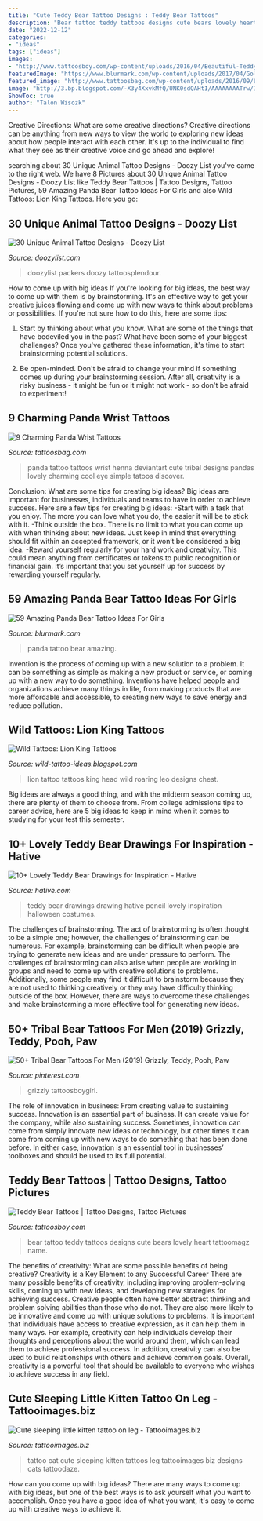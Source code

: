 ```yaml
---
title: "Cute Teddy Bear Tattoo Designs : Teddy Bear Tattoos"
description: "Bear tattoo teddy tattoos designs cute bears lovely heart tattoomagz name"
date: "2022-12-12"
categories:
- "ideas"
tags: ["ideas"]
images:
- "http://www.tattoosboy.com/wp-content/uploads/2016/04/Beautiful-Teddy-Bear-Tattoo-TB1015.jpeg"
featuredImage: "https://www.blurmark.com/wp-content/uploads/2017/04/Golden-Cobra-Panda-Tattoo-On-Leg.jpg"
featured_image: "http://www.tattoosbag.com/wp-content/uploads/2016/09/Lovely-Panda-Tattoo-On-Wrist.jpg"
image: "http://3.bp.blogspot.com/-X3y4XxvkMfQ/UNK0sdQAHtI/AAAAAAAATrw/IAV5yZyYSNE/s1600/lion_tattoo_by_erdogancavdar-d4h5dkf.jpg"
ShowToc: true
author: "Talon Wisozk"
---
```



Creative Directions: What are some creative directions?
Creative directions can be anything from new ways to view the world to exploring new ideas about how people interact with each other. It's up to the individual to find what they see as their creative voice and go ahead and explore!

	

		
searching about 30 Unique Animal Tattoo Designs - Doozy List you've came to the right web. We have 8 Pictures about 30 Unique Animal Tattoo Designs - Doozy List like Teddy Bear Tattoos | Tattoo Designs, Tattoo Pictures, 59 Amazing Panda Bear Tattoo Ideas For Girls and also Wild Tattoos: Lion King Tattoos. Here you go:
		
    
## 30 Unique Animal Tattoo Designs - Doozy List

<img loading=lazy src="https://www.doozylist.com/wp-content/uploads/2017/08/The-Dog-King-Tattoo.jpg" onerror="this.onerror=null;this.src='https://tse2.mm.bing.net/th?id=OIP.Ah3OTNJ68q5m5L_Mic1qxgHaLJ&amp;pid=15.1';" alt="30 Unique Animal Tattoo Designs - Doozy List">

_Source: doozylist.com_

>doozylist packers doozy tattoosplendour. 

	

How to come up with big ideas
If you're looking for big ideas, the best way to come up with them is by brainstorming. It's an effective way to get your creative juices flowing and come up with new ways to think about problems or possibilities. If you're not sure how to do this, here are some tips:
1. Start by thinking about what you know. What are some of the things that have bedeviled you in the past? What have been some of your biggest challenges? Once you've gathered these information, it's time to start brainstorming potential solutions.

2. Be open-minded. Don't be afraid to change your mind if something comes up during your brainstorming session. After all, creativity is a risky business - it might be fun or it might not work - so don't be afraid to experiment!


    
## 9 Charming Panda Wrist Tattoos

<img loading=lazy src="http://www.tattoosbag.com/wp-content/uploads/2016/09/Lovely-Panda-Tattoo-On-Wrist.jpg" onerror="this.onerror=null;this.src='https://tse4.mm.bing.net/th?id=OIP.ZvmpLE1UOc6fW17Mxip6AwHaJ4&amp;pid=15.1';" alt="9 Charming Panda Wrist Tattoos">

_Source: tattoosbag.com_

>panda tattoo tattoos wrist henna deviantart cute tribal designs pandas lovely charming cool eye simple tatoos discover. 

	

Conclusion: What are some tips for creating big ideas?
Big ideas are important for businesses, individuals and teams to have in order to achieve success. Here are a few tips for creating big ideas:
-Start with a task that you enjoy. The more you can love what you do, the easier it will be to stick with it.
-Think outside the box. There is no limit to what you can come up with when thinking about new ideas. Just keep in mind that everything should fit within an accepted framework, or it won’t be considered a big idea.
-Reward yourself regularly for your hard work and creativity. This could mean anything from certificates or tokens to public recognition or financial gain. It’s important that you set yourself up for success by rewarding yourself regularly.

    
## 59 Amazing Panda Bear Tattoo Ideas For Girls

<img loading=lazy src="https://www.blurmark.com/wp-content/uploads/2017/04/Golden-Cobra-Panda-Tattoo-On-Leg.jpg" onerror="this.onerror=null;this.src='https://tse4.mm.bing.net/th?id=OIP.Z36L_GxzXrbObj1q8JAxyQHaHa&amp;pid=15.1';" alt="59 Amazing Panda Bear Tattoo Ideas For Girls">

_Source: blurmark.com_

>panda tattoo bear amazing. 

	

Invention is the process of coming up with a new solution to a problem. It can be something as simple as making a new product or service, or coming up with a new way to do something. Inventions have helped people and organizations achieve many things in life, from making products that are more affordable and accessible, to creating new ways to save energy and reduce pollution.

    
## Wild Tattoos: Lion King Tattoos

<img loading=lazy src="http://3.bp.blogspot.com/-X3y4XxvkMfQ/UNK0sdQAHtI/AAAAAAAATrw/IAV5yZyYSNE/s1600/lion_tattoo_by_erdogancavdar-d4h5dkf.jpg" onerror="this.onerror=null;this.src='https://tse3.mm.bing.net/th?id=OIP.L8W0l5xkMx9nxKxCAjxGXQHaIb&amp;pid=15.1';" alt="Wild Tattoos: Lion King Tattoos">

_Source: wild-tattoo-ideas.blogspot.com_

>lion tattoo tattoos king head wild roaring leo designs chest. 

	

Big ideas are always a good thing, and with the midterm season coming up, there are plenty of them to choose from. From college admissions tips to career advice, here are 5 big ideas to keep in mind when it comes to studying for your test this semester.

    
## 10+ Lovely Teddy Bear Drawings For Inspiration - Hative

<img loading=lazy src="https://hative.com/wp-content/uploads/2013/09/teddy-bear-drawings/teddy-bear-drawing-9.jpg" onerror="this.onerror=null;this.src='https://tse1.mm.bing.net/th?id=OIP.rt3eqNhKGlD95zYzfelS5gHaJ4&amp;pid=15.1';" alt="10+ Lovely Teddy Bear Drawings for Inspiration - Hative">

_Source: hative.com_

>teddy bear drawings drawing hative pencil lovely inspiration halloween costumes. 

	

The challenges of brainstorming.
The act of brainstorming is often thought to be a simple one; however, the challenges of brainstorming can be numerous. For example, brainstorming can be difficult when people are trying to generate new ideas and are under pressure to perform. The challenges of brainstorming can also arise when people are working in groups and need to come up with creative solutions to problems. Additionally, some people may find it difficult to brainstorm because they are not used to thinking creatively or they may have difficulty thinking outside of the box. However, there are ways to overcome these challenges and make brainstorming a more effective tool for generating new ideas.

    
## 50+ Tribal Bear Tattoos For Men (2019) Grizzly, Teddy, Pooh, Paw

<img loading=lazy src="https://i.pinimg.com/736x/2c/33/27/2c33273822f23088ccf2ba53d9a59d4d.jpg" onerror="this.onerror=null;this.src='https://tse1.mm.bing.net/th?id=OIP.AA70u-rLDuE-LtyLWumHRwHaHd&amp;pid=15.1';" alt="50+ Tribal Bear Tattoos For Men (2019) Grizzly, Teddy, Pooh, Paw">

_Source: pinterest.com_

>grizzly tattoosboygirl. 

	

The role of innovation in business: From creating value to sustaining success.
Innovation is an essential part of business. It can create value for the company, while also sustaining success. Sometimes, innovation can come from simply innovate new ideas or technology, but other times it can come from coming up with new ways to do something that has been done before. In either case, innovation is an essential tool in businesses’ toolboxes and should be used to its full potential.

    
## Teddy Bear Tattoos | Tattoo Designs, Tattoo Pictures

<img loading=lazy src="http://www.tattoosboy.com/wp-content/uploads/2016/04/Beautiful-Teddy-Bear-Tattoo-TB1015.jpeg" onerror="this.onerror=null;this.src='https://tse1.mm.bing.net/th?id=OIP.K6sJHjiZqd7fymCr23hxzgHaLG&amp;pid=15.1';" alt="Teddy Bear Tattoos | Tattoo Designs, Tattoo Pictures">

_Source: tattoosboy.com_

>bear tattoo teddy tattoos designs cute bears lovely heart tattoomagz name. 

	

The benefits of creativity: What are some possible benefits of being creative?
Creativity is a Key Element to any Successful Career
There are many possible benefits of creativity, including improving problem-solving skills, coming up with new ideas, and developing new strategies for achieving success. Creative people often have better abstract thinking and problem solving abilities than those who do not. They are also more likely to be innovative and come up with unique solutions to problems. It is important that individuals have access to creative expression, as it can help them in many ways. For example, creativity can help individuals develop their thoughts and perceptions about the world around them, which can lead them to achieve professional success. In addition, creativity can also be used to build relationships with others and achieve common goals. Overall, creativity is a powerful tool that should be available to everyone who wishes to achieve success in any field.

    
## Cute Sleeping Little Kitten Tattoo On Leg - Tattooimages.biz

<img loading=lazy src="http://tattooimages.biz/images/gallery/cute_sleeping_little_kitten_tattoo_on_leg.jpg" onerror="this.onerror=null;this.src='https://tse1.mm.bing.net/th?id=OIP.2fv9zquSX-qpBhwv5X_jwwHaLQ&amp;pid=15.1';" alt="Cute sleeping little kitten tattoo on leg - Tattooimages.biz">

_Source: tattooimages.biz_

>tattoo cat cute sleeping kitten tattoos leg tattooimages biz designs cats tattoodaze. 

	

How can you come up with big ideas?
There are many ways to come up with big ideas, but one of the best ways is to ask yourself what you want to accomplish. Once you have a good idea of what you want, it's easy to come up with creative ways to achieve it.

